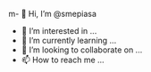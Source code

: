 m- 👋 Hi, I’m @smepiasa
- 👀 I’m interested in ...
- 🌱 I’m currently learning ...
- 💞️ I’m looking to collaborate on ...
- 📫 How to reach me ...

<!---
smepiasa/smepiasa is a ✨ special ✨ repository because its `README.md` (this file) appears on your GitHub profile.
You can click the Preview link to take a look at your changes.
--->
